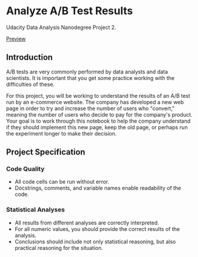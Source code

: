 # Analyze A/B Test Results
Udacity Data Analysis Nanodegree Project 2.

[Preview](http://htmlpreview.github.io/?https://github.com/Ahmed-Ki/Analyze-A-B-Test-Results/blob/4a80370f492a28a19525a5edf8519bd97da4411c/Analyze_ab_test_results_notebook.html)

## Introduction
A/B tests are very commonly performed by data analysts and data scientists. It is important that you get some practice working with the difficulties of these.

For this project, you will be working to understand the results of an A/B test run by an e-commerce website. The company has developed a new web page in order to try and increase the number of users who "convert," meaning the number of users who decide to pay for the company's product. Your goal is to work through this notebook to help the company understand if they should implement this new page, keep the old page, or perhaps run the experiment longer to make their decision.

## Project Specification
### Code Quality 
- All code cells can be run without error.
- Docstrings, comments, and variable names enable readability of the code.

### Statistical Analyses
- All results from different analyses are correctly interpreted.
- For all numeric values, you should provide the correct results of the analysis.
- Conclusions should include not only statistical reasoning, but also practical reasoning for the situation.
